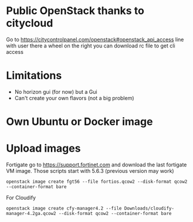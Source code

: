 # Public OpenStack thanks to citycloud

Go to https://citycontrolpanel.com/openstack#openstack_api_access line with user there a wheel on the right you can download rc file to get cli access



# Limitations 

- No horizon gui (for now) but a Gui
- Can't create your own flavors (not a big problem)

# Own Ubuntu or Docker image

# Upload images 

Fortigate go to https://support.fortinet.com and download the last fortigate VM image.
Those scripts start with 5.6.3 (previous version may work)

```shell
openstack image create fgt56 --file fortios.qcow2 --disk-format qcow2 --container-format bare
```

For Cloudify 

```shell
openstack image create cfy-manager4.2 --file Downloads/cloudify-manager-4.2ga.qcow2 --disk-format qcow2 --container-format bare
```
